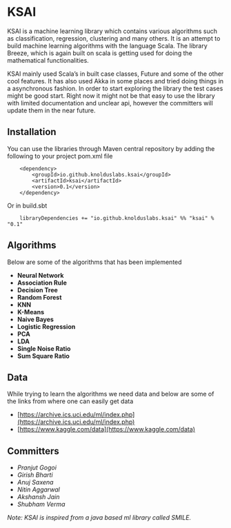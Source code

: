 KSAI
=====

KSAI is a machine learning library which contains various algorithms such as classification, regression, clustering and many others. It is an attempt to build machine learning algorithms with the language Scala. The library Breeze, which is again built on scala is getting used for doing the mathematical functionalities.

KSAI mainly used Scala’s in built case classes, Future and some of the other cool features. It has also used Akka in some places and tried doing things in a asynchronous fashion. In order to start exploring the library the test cases might be good start. Right now it might not be that easy to use the library with limited documentation and unclear api, however the committers will update them in the near future.


Installation
-------------

You can use the libraries through Maven central repository by adding the following to your project pom.xml file

```
    <dependency>
        <groupId>io.github.knolduslabs.ksai</groupId>
 	    <artifactId>ksai</artifactId>
 	    <version>0.1</version>
    </dependency>
```

Or in build.sbt

```
    libraryDependencies += "io.github.knolduslabs.ksai" %% "ksai" % "0.1"
```

Algorithms
--------------

Below are some of the algorithms that has been implemented

* **Neural Network**
* **Association Rule**
* **Decision Tree**
* **Random Forest**
* **KNN**
* **K-Means**
* **Naive Bayes**
* **Logistic Regression**
* **PCA**
* **LDA**
* **Single Noise Ratio**
* **Sum Square Ratio**


Data
-----
While trying to learn the algorithms we need data and below are some of the links from where one can easily get data

* [https://archive.ics.uci.edu/ml/index.php](https://archive.ics.uci.edu/ml/index.php)
* [https://www.kaggle.com/data](https://www.kaggle.com/data)


Committers
-------------

* *Pranjut Gogoi*
* *Girish Bharti*
* *Anuj Saxena*
* *Nitin Aggarwal*
* *Akshansh Jain*
* *Shubham Verma*

*Note: KSAI is inspired from a java based ml library called SMILE.*
